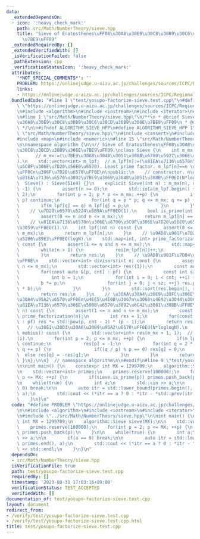 ```yaml
---
data:
  _extendedDependsOn:
  - icon: ':heavy_check_mark:'
    path: src/Math/NumberTheory/sieve.hpp
    title: "Sieve of Eratosthenes\uFF08\u30A8\u30E9\u30C8\u30B9\u30C6\u30CD\u30B9\u306E\
      \u7BE9\uFF09"
  _extendedRequiredBy: []
  _extendedVerifiedWith: []
  _isVerificationFailed: false
  _pathExtension: cpp
  _verificationStatusIcon: ':heavy_check_mark:'
  attributes:
    '*NOT_SPECIAL_COMMENTS*': ''
    PROBLEM: https://onlinejudge.u-aizu.ac.jp/challenges/sources/ICPC/Regional/1276
    links:
    - https://onlinejudge.u-aizu.ac.jp/challenges/sources/ICPC/Regional/1276
  bundledCode: "#line 1 \"test/yosupo-factorize-sieve.test.cpp\"\n#define PROBLEM\
    \ \"https://onlinejudge.u-aizu.ac.jp/challenges/sources/ICPC/Regional/1276\"\n\
    \n#include <algorithm>\n#include <iostream>\n#include <iterator>\n#include <vector>\n\
    \n#line 1 \"src/Math/NumberTheory/sieve.hpp\"\n/**\n * @brief Sieve of Eratosthenes\uFF08\
    \u30A8\u30E9\u30C8\u30B9\u30C6\u30CD\u30B9\u306E\u7BE9\uFF09\n * @docs docs/Math/NumberTheory/sieve.md\n\
    \ */\n\n#ifndef ALGORITHM_SIEVE_HPP\n#define ALGORITHM_SIEVE_HPP 1\n\n#line 10\
    \ \"src/Math/NumberTheory/sieve.hpp\"\n#include <cassert>\n#include <cmath>\n\
    #include <map>\n#include <numeric>\n#line 15 \"src/Math/NumberTheory/sieve.hpp\"\
    \n\nnamespace algorithm {\n\n// Sieve of Eratosthenes\uFF08\u30A8\u30E9\u30C8\u30B9\
    \u30C6\u30CD\u30B9\u306E\u7BE9\uFF09.\nclass Sieve {\n    int m_mx;          \
    \      // m_mx:=(\u7BE9\u306B\u304B\u3051\u308B\u6700\u5927\u306E\u81EA\u7136\u6570\
    ).\n    std::vector<int> m_lpf;  // m_lpf[n]:=(\u81EA\u7136\u6570n\u306E\u6700\
    \u5C0F\u306E\u7D20\u56E0\u6570). Least prime factor. m_lpf[n]==n \u306E\u3068\u304D\
    \uFF0Cn\u306F\u7D20\u6570\uFF0E\n\npublic:\n    // constructor. n\u4EE5\u4E0B\u306E\
    \u81EA\u7136\u6570\u3092\u7BE9\u306B\u304B\u3051\u308B\uFF0EO(N*loglogN).\n  \
    \  Sieve() : Sieve(51e4) {}\n    explicit Sieve(int n) : m_mx(n), m_lpf(n + 1,\
    \ -1) {\n        assert(n >= 0);\n        std::iota(m_lpf.begin() + 2, m_lpf.end(),\
    \ 2);\n        for(int p = 2; p * p <= m_mx; ++p) {\n            if(m_lpf[p] !=\
    \ p) continue;\n            for(int q = p * p; q <= m_mx; q += p) {\n        \
    \        if(m_lpf[q] == q) m_lpf[q] = p;\n            }\n        }\n    }\n\n\
    \    // \u7D20\u6570\u5224\u5B9A\uFF0EO(1).\n    bool is_prime(int n) const {\n\
    \        assert(0 <= n and n <= m_mx);\n        return m_lpf[n] == n;\n    }\n\
    \    // \u81EA\u7136\u6570n\u306E\u6700\u5C0F\u306E\u7D20\u56E0\u6570\u3092\u8FD4\
    \u3059\uFF0EO(1).\n    int lpf(int n) const {\n        assert(0 <= n and n <=\
    \ m_mx);\n        return m_lpf[n];\n    }\n    // \u9AD8\u901F\u7D20\u56E0\u6570\
    \u5206\u89E3\uFF0EO(logN).\n    std::map<int, int> prime_factorization(int n)\
    \ const {\n        assert(1 <= n and n <= m_mx);\n        std::map<int, int> res;\n\
    \        while(n > 1) {\n            res[m_lpf[n]]++;\n            n /= m_lpf[n];\n\
    \        }\n        return res;\n    }\n    // \u9AD8\u901F\u7D04\u6570\u5217\u6319\
    \uFF0E\n    std::vector<int> divisors(int n) const {\n        assert(1 <= n and\
    \ n <= m_mx);\n        std::vector<int> res({1});\n        const auto &&pf = prime_factorization(n);\n\
    \        for(const auto &[p, cnt] : pf) {\n            const int sz = res.size();\n\
    \            int b = 1;\n            for(int i = 0; i < cnt; ++i) {\n        \
    \        b *= p;\n                for(int j = 0; j < sz; ++j) res.push_back(res[j]\
    \ * b);\n            }\n        }\n        std::sort(res.begin(), res.end());\n\
    \        return res;\n    }\n    // \u30AA\u30A4\u30E9\u30FC\u306E\u30D5\u30A1\
    \u30A4\u95A2\u6570\uFF0En\u4EE5\u4E0B\u3067n\u3068\u4E92\u3044\u306B\u7D20\u306A\
    \u81EA\u7136\u6570\u306E\u500B\u6570\u3092\u6C42\u3081\u308B\uFF0E\n    int totient(int\
    \ n) const {\n        assert(1 <= n and n <= m_mx);\n        const auto &&pf =\
    \ prime_factorization(n);\n        int res = 1;\n        for(const auto &[p, cnt]\
    \ : pf) res *= std::pow(p, cnt - 1) * (p - 1);\n        return res;\n    }\n \
    \   // \u30E1\u30D3\u30A6\u30B9\u95A2\u6570\uFF0EO(N*loglogN).\n    std::vector<int>\
    \ mebius() const {\n        std::vector<int> res(m_mx + 1, 1);  // res[i]:=\u03BC\
    (i).\n        for(int p = 2; p <= m_mx; ++p) {\n            if(m_lpf[p] != p)\
    \ continue;\n            res[p] = -1;\n            for(int q = 2 * p; q <= m_mx;\
    \ q += p) {\n                if((q / p) % p == 0) res[q] = 0;\n              \
    \  else res[q] = -res[q];\n            }\n        }\n        return res;\n   \
    \ }\n};\n\n}  // namespace algorithm\n\n#endif\n#line 9 \"test/yosupo-factorize-sieve.test.cpp\"\
    \n\nint main() {\n    constexpr int MX = 1299709;\n    algorithm::Sieve sieve(MX);\n\
    \n    std::vector<int> primes;\n    primes.reserve(100000);\n    for(int p = 2;\
    \ p <= MX; ++p) {\n        if(sieve.is_prime(p)) primes.push_back(p);\n    }\n\
    \n    while(true) {\n        int a;\n        std::cin >> a;\n\n        if(a ==\
    \ 0) break;\n\n        auto itr = std::lower_bound(primes.begin(), primes.end(),\
    \ a);\n        std::cout << (*itr == a ? 0 : *itr - *std::prev(itr)) << std::endl;\n\
    \    }\n}\n"
  code: "#define PROBLEM \"https://onlinejudge.u-aizu.ac.jp/challenges/sources/ICPC/Regional/1276\"\
    \n\n#include <algorithm>\n#include <iostream>\n#include <iterator>\n#include <vector>\n\
    \n#include \"../src/Math/NumberTheory/sieve.hpp\"\n\nint main() {\n    constexpr\
    \ int MX = 1299709;\n    algorithm::Sieve sieve(MX);\n\n    std::vector<int> primes;\n\
    \    primes.reserve(100000);\n    for(int p = 2; p <= MX; ++p) {\n        if(sieve.is_prime(p))\
    \ primes.push_back(p);\n    }\n\n    while(true) {\n        int a;\n        std::cin\
    \ >> a;\n\n        if(a == 0) break;\n\n        auto itr = std::lower_bound(primes.begin(),\
    \ primes.end(), a);\n        std::cout << (*itr == a ? 0 : *itr - *std::prev(itr))\
    \ << std::endl;\n    }\n}\n"
  dependsOn:
  - src/Math/NumberTheory/sieve.hpp
  isVerificationFile: true
  path: test/yosupo-factorize-sieve.test.cpp
  requiredBy: []
  timestamp: '2023-08-31 17:03:16+09:00'
  verificationStatus: TEST_ACCEPTED
  verifiedWith: []
documentation_of: test/yosupo-factorize-sieve.test.cpp
layout: document
redirect_from:
- /verify/test/yosupo-factorize-sieve.test.cpp
- /verify/test/yosupo-factorize-sieve.test.cpp.html
title: test/yosupo-factorize-sieve.test.cpp
---
```

